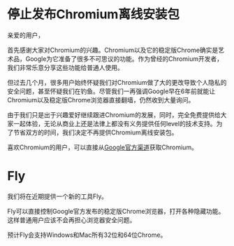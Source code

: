 # 停止发布Chromium离线安装包

亲爱的用户，

首先感谢大家对Chromium的兴趣。Chromium以及它的稳定版Chrome确实是艺术品，Google为它准备了很多不可思议的功能。作为曾经的Chromium开发者，我们非常乐意分享这些功能给普通人使用。

但过去几个月，很多用户始终怀疑我们对Chromium做了大的更改导致个人隐私的安全问题，甚至怀疑我们在钓鱼。尽管我们一再强调Google早在6年前就能让Chromium以及稳定版Chrome浏览器直接翻墙，仍然收到大量询问。

由于我们只是出于兴趣爱好继续跟进Chromium的发展，同时，完全免费提供给大家一起体验，无论从商业上还是法律上都没有义务提供任何level的技术支持。为了节省双方的时间，我们决定不再提供Chromium离线安装包。

喜欢Chromium的用户，可以直接从[Google官方渠道](https://www.chromium.org/getting-involved/download-chromium)获取Chromium。

# Fly

我们将在近期提供一个新的工具Fly。

Fly可以直接控制Google官方发布的稳定版Chrome浏览器，打开各种隐藏功能。这样普通用户应该不会再担心浏览器安全问题。

预计Fly会支持Windows和Mac所有32位和64位Chrome。